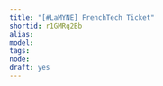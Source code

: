 ```yaml
---
title: "[#LaMYNE] FrenchTech Ticket"
shortid: r1GMRq2Bb
alias: 
model: 
tags: 
node: 
draft: yes
--- 
```

 